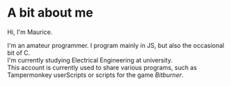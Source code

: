 # A bit about me

Hi, I'm Maurice.

I'm an amateur programmer. I program mainly in JS, but also the occasional bit of C.  
I'm currently studying Electrical Engineering at university.  
This account is currently used to share various programs, such as Tampermonkey userScripts or scripts for the game *Bitburner*.

<!---
MPJ-K/MPJ-K is a ✨ special ✨ repository because its `README.md` (this file) appears on your GitHub profile.
You can click the Preview link to take a look at your changes.
--->
